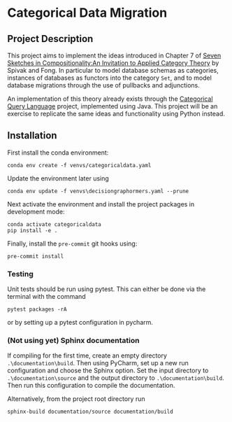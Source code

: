 Categorical Data Migration
==================================

Project Description
---------------------------------
This project aims to implement the ideas introduced in Chapter 7 of
[Seven Sketches in Compositionality:An Invitation to Applied Category
Theory](https://arxiv.org/abs/1803.05316) by Spivak and Fong. In particular to model
database schemas as categories, instances of databases as functors into the category
`Set`, and to model database migrations through the use of pullbacks and adjunctions.

An implementation of this theory already exists through the
[Categorical Query Language](https://categoricaldata.github.io/) project, implemented
using Java. This project will be an exercise to replicate the same ideas and
functionality using Python instead.

Installation
-----------------------------------
First install the conda environment:
```
conda env create -f venvs/categoricaldata.yaml
```
Update the environment later using
```
conda env update -f venvs\decisiongraphormers.yaml --prune
```

Next activate the environment and install the project packages in development mode:
```
conda activate categoricaldata
pip install -e .
```
Finally, install the ``pre-commit`` git hooks using:
```
pre-commit install
```

### Testing
Unit tests should be run using pytest. This can either be done via the terminal with the command

```
pytest packages -rA
```

or by setting up a pytest configuration in pycharm.

### (Not using yet) Sphinx documentation

If compiling for the first time, create an empty directory ``.\documentation\build``. Then using PyCharm, set up a
new run configuration and choose the Sphinx option. Set the input directory to ``.\documentation\source`` and the output
directory to ``.\documentation\build``. Then run this configuration to compile the documentation.

Alternatively, from the project root directory run
```
sphinx-build documentation/source documentation/build
```

